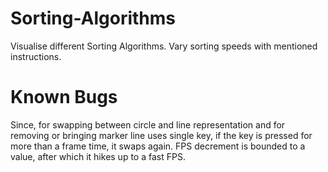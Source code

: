 # Sorting-Algorithms
Visualise different Sorting Algorithms.
Vary sorting speeds with mentioned instructions.

# Known Bugs
Since, for swapping between circle and line representation and for removing or bringing marker line uses single key, if the key is pressed for more than a frame time, it swaps again.
FPS decrement is bounded to a value, after which it hikes up to a fast FPS.
